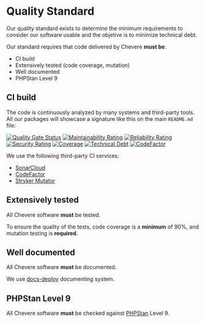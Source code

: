 # Quality Standard

Our quality standard exists to determine the minimum requirements to consider our software usable and the objetive is to minimize technical debt.

Our standard requires that code delivered by Chevere **must be**:

* CI build
* Extensively tested (code coverage, mutation)
* Well documented
* PHPStan Level 9

## CI build

The code is continuously analyzed by many systems and third-party tools. All our packages will showcase a signature like this on the main `README.md` file:

[![Quality Gate Status](https://sonarcloud.io/api/project_badges/measure?project=chevere_workflow&metric=alert_status)](https://sonarcloud.io/dashboard?id=chevere_workflow) [![Maintainability Rating](https://sonarcloud.io/api/project_badges/measure?project=chevere_workflow&metric=sqale_rating)](https://sonarcloud.io/dashboard?id=chevere_workflow) [![Reliability Rating](https://sonarcloud.io/api/project_badges/measure?project=chevere_workflow&metric=reliability_rating)](https://sonarcloud.io/dashboard?id=chevere_workflow) [![Security Rating](https://sonarcloud.io/api/project_badges/measure?project=chevere_workflow&metric=security_rating)](https://sonarcloud.io/dashboard?id=chevere_workflow) [![Coverage](https://sonarcloud.io/api/project_badges/measure?project=chevere_workflow&metric=coverage)](https://sonarcloud.io/dashboard?id=chevere_workflow) [![Technical Debt](https://sonarcloud.io/api/project_badges/measure?project=chevere_workflow&metric=sqale_index)](https://sonarcloud.io/dashboard?id=chevere_chevere) [![CodeFactor](https://www.codefactor.io/repository/github/chevere/chevere/badge)](https://www.codefactor.io/repository/github/chevere/chevere)

We use the following third-party CI services:

* [SonarCloud](https://sonarcloud.io/)
* [CodeFactor](https://www.codefactor.io/)
* [Stryker Mutator](https://stryker-mutator.io/)

## Extensively tested

All Chevere software **must** be tested.

To ensure the quality of the tests, code coverage is a **minimum** of 90%, and mutation testing is **required**.

## Well documented

All Chevere software **must** be documented.

We use [docs-deploy](https://github.com/chevere/docs-deploy) documenting system.

## PHPStan Level 9

All Chevere software **must** be checked against [PHPStan](https://phpstan.org/) Level 9.

